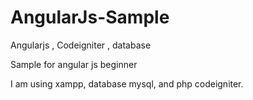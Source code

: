 # AngularJs-Sample
Angularjs , Codeigniter , database

Sample for angular js beginner

I am using xampp, database mysql, and php codeigniter.

